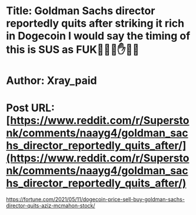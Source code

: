 # Title: Goldman Sachs director reportedly quits after striking it rich in Dogecoin I would say the timing of this is SUS as FUK🚀🚀🚀✋💎🤚
# Author: Xray_paid
# Post URL: [https://www.reddit.com/r/Superstonk/comments/naayg4/goldman_sachs_director_reportedly_quits_after/](https://www.reddit.com/r/Superstonk/comments/naayg4/goldman_sachs_director_reportedly_quits_after/)


https://fortune.com/2021/05/11/dogecoin-price-sell-buy-goldman-sachs-director-quits-aziz-mcmahon-stock/